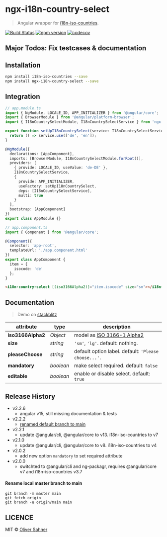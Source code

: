 # ngx-i18n-country-select

> Angular wrapper for [i18n-iso-countries](https://github.com/michaelwittig/node-i18n-iso-countries).

[![Build Status](https://app.travis-ci.com/osahner/ngx-i18n-country-select.svg?branch=master)](https://app.travis-ci.com/osahner/ngx-i18n-country-select)
[![npm version](https://badge.fury.io/js/ngx-i18n-country-select.svg)](https://badge.fury.io/js/ngx-i18n-country-select)
[![codecov](https://codecov.io/gh/osahner/ngx-i18n-country-select/branch/develop/graph/badge.svg)](https://codecov.io/gh/osahner/ngx-i18n-country-select)

## Major Todos: Fix testcases & documentation

## Installation

```sh
npm install i18n-iso-countries --save
npm install ngx-i18n-country-select --save
```

## Integration

```ts
// app.module.ts
import { NgModule, LOCALE_ID, APP_INITIALIZER } from '@angular/core';
import { BrowserModule } from '@angular/platform-browser';
import { I18nCountrySelectModule, I18nCountrySelectService } from 'ngx-i18n-country-select';

export function setUpI18nCountrySelect(service: I18nCountrySelectService) {
  return () => service.use(['de', 'en']);
}

@NgModule({
  declarations: [AppComponent],
  imports: [BrowserModule, I18nCountrySelectModule.forRoot()],
  providers: [
    { provide: LOCALE_ID, useValue: 'de-DE' },
    I18nCountrySelectService,
    {
      provide: APP_INITIALIZER,
      useFactory: setUpI18nCountrySelect,
      deps: [I18nCountrySelectService],
      multi: true
    }
  ],
  bootstrap: [AppComponent]
})
export class AppModule {}
```

```ts
// app.component.ts
import { Component } from '@angular/core';

@Component({
  selector: 'app-root',
  templateUrl: './app.component.html'
})
export class AppComponent {
  item = {
    isocode: 'de'
  };
}
```

```html
<i18n-country-select [(iso3166Alpha2)]="item.isocode" size="sm"></i18n-country-select>
```

## Documentation

> Demo on [stackblitz](https://stackblitz.com/edit/angular-ddknoz?embed=1&file=src/app/app.component.html)

| attribute         | type      | description                                                                                                      |
| ----------------- | --------- | ---------------------------------------------------------------------------------------------------------------- |
| **iso3166Alpha2** | _Object_  | model as [ISO 3166-1 Alpha2](https://en.wikipedia.org/wiki/ISO_3166-1_alpha-2#Officially_assigned_code_elements) |
| **size**          | _string_  | `'sm'`, `'lg'`. default: nothing.                                                                                |
| **pleaseChoose**  | _string_  | default option label. default: `'Please choose...'`.                                                             |
| **mandatory**     | _boolean_ | make select required. default: `false`                                                                           |
| **editable**      | _boolean_ | enable or disable select. default: `true`                                                                        |

## Release History
- v2.2.6
  - angular v15, still missing documentation & tests
- v2.2.2
  - [renamed default branch to main](#rename-local-master-branch-to-main)
- v2.2.1
  - update @angular/cli, @angular/core to v13. i18n-iso-countries to v7
- v2.1.0
  - update @angular/cli, @angular/core to v8. i18n-iso-countries to v4
- v2.0.2
  - add new option `mandatory` to set required attribute
- v2.0.0
  - switchted to @angular/cli and ng-packagr, requires @angular/core v7 and i18n-iso-countries v3.7

#### Rename local master branch to main
```shell
git branch -m master main
git fetch origin
git branch -u origin/main main
```

## LICENCE

MIT © [Oliver Sahner](mailto:osahner@gmail.com)
